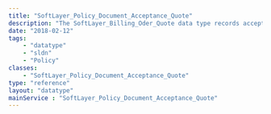 ```yaml
---
title: "SoftLayer_Policy_Document_Acceptance_Quote"
description: "The SoftLayer_Billing_Oder_Quote data type records acceptance of policy documents for a quote. "
date: "2018-02-12"
tags:
    - "datatype"
    - "sldn"
    - "Policy"
classes:
    - "SoftLayer_Policy_Document_Acceptance_Quote"
type: "reference"
layout: "datatype"
mainService : "SoftLayer_Policy_Document_Acceptance_Quote"
---
```

